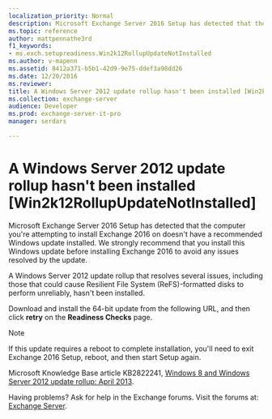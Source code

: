 ```yaml
---
localization_priority: Normal
description: Microsoft Exchange Server 2016 Setup has detected that the computer you're attempting to install Exchange 2016 on doesn't have a recommended Windows update installed. We strongly recommend that you install this Windows update before installing Exchange 2016 to avoid any issues resolved by the update.
ms.topic: reference
author: mattpennathe3rd
f1_keywords:
- ms.exch.setupreadiness.Win2k12RollupUpdateNotInstalled
ms.author: v-mapenn
ms.assetid: 8412a371-b5b1-42d9-9e75-ddef3a98dd26
ms.date: 12/20/2016
ms.reviewer: 
title: A Windows Server 2012 update rollup hasn't been installed [Win2k12RollupUpdateNotInstalled]
ms.collection: exchange-server
audience: Developer
ms.prod: exchange-server-it-pro
manager: serdars

---
```


# A Windows Server 2012 update rollup hasn't been installed [Win2k12RollupUpdateNotInstalled]

Microsoft Exchange Server 2016 Setup has detected that the computer you're attempting to install Exchange 2016 on doesn't have a recommended Windows update installed. We strongly recommend that you install this Windows update before installing Exchange 2016 to avoid any issues resolved by the update.

A Windows Server 2012 update rollup that resolves several issues, including those that could cause Resilient File System (ReFS)-formatted disks to perform unreliably, hasn't been installed.

Download and install the 64-bit update from the following URL, and then click **retry** on the **Readiness Checks** page.

> [!NOTE]
> If this update requires a reboot to complete installation, you'll need to exit Exchange 2016 Setup, reboot, and then start Setup again.

Microsoft Knowledge Base article KB2822241, [Windows 8 and Windows Server 2012 update rollup: April 2013](https://go.microsoft.com/fwlink/p/?linkid=3052&kbid=2822241).

Having problems? Ask for help in the Exchange forums. Visit the forums at: [Exchange Server](https://go.microsoft.com/fwlink/p/?linkId=60612).
